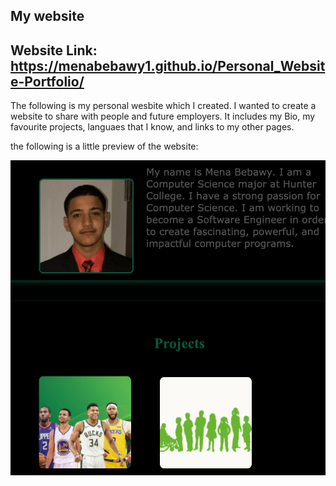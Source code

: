 ## My website

## Website Link: https://menabebawy1.github.io/Personal_Website-Portfolio/

The following is my personal wesbite which I created. I wanted to create a website to share with people and future employers.
It includes my Bio, my favourite projects, languaes that I know, and links to my other pages.

the following is a little preview of the website:

![Website Preview](website.png)
